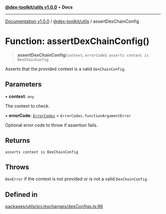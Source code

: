 [**@dex-toolkit/utils v1.0.0**](../README.md) • **Docs**

***

[Documentation v1.0.0](../../../packages.md) / [@dex-toolkit/utils](../README.md) / assertDexChainConfig

# Function: assertDexChainConfig()

> **assertDexChainConfig**(`context`, `errorCode`): `asserts context is DexChainConfig`

Asserts that the provided context is a valid `DexChainConfig`.

## Parameters

• **context**: `any`

The context to check.

• **errorCode**: [`ErrorCodes`](../enumerations/ErrorCodes.md) = `ErrorCodes.functionArgumentError`

Optional error code to throw if assertion fails.

## Returns

`asserts context is DexChainConfig`

## Throws

`DexError` if the context is not provided or is not a valid `DexChainConfig`.

## Defined in

[packages/utils/src/exchanges/dexConfigs.ts:96](https://github.com/niZmosis/dex-toolkit/blob/3d8b41b44787b30fbea5de3ab4737662ffb61bc8/packages/utils/src/exchanges/dexConfigs.ts#L96)
